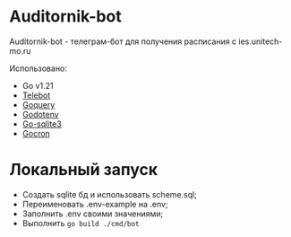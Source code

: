 # Auditornik-bot
Auditornik-bot - телеграм-бот для получения расписания с ies.unitech-mo.ru

Использовано:
- Go v1.21
- [Telebot](https://github.com/tucnak/telebot)
- [Goquery](https://github.com/PuerkitoBio/goquery)
- [Godotenv](https://github.com/joho/godotenv)
- [Go-sqlite3](https://github.com/mattn/go-sqlite3)
- [Gocron](https://github.com/go-co-op/gocron)

# Локальный запуск
- Создать sqlite бд и использовать scheme.sql;
- Переименовать .env-example на .env;
- Заполнить .env своими значениями;
- Выполнить `go build ./cmd/bot`